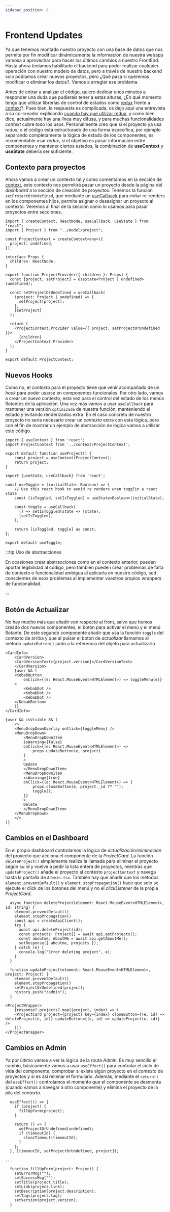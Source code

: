```yaml
---
sidebar_position: 8
---
```


# Frontend Updates

Ya que tenemos montado nuestro proyecto con una base de datos que nos permite por fin modificar dinámicamente la información de nuestra webapp vamosa a aprovechar para hacer los últimos cambios a nuestro FrontEnd. Hasta ahora teníamos habilitado el backend para poder realizar cualquier operación con nuestro modelo de datos, pero a través de nuestro backend solo podíamos crear nuevos proyectos, pero ¿Qué pasa si queremos modificar o eliminar los datos?. Vamos a arreglar ese problema.

Antes de entrar a analizar el código, quiero dedicar unos minutos a responder una duda que pudierais tener a estas alturas, ¿En qué momento tengo que utilizar librerías de control de estados como [redux](https://redux.js.org) frente a [context](https://reactjs.org/docs/context.html)?. Pues bien, la respuesta es complicada, os dejo aquí una entrevista a su co-creador explicando [cuando hay que utilizar redux](https://youtu.be/XEt09iK8IXs?t=198), y como bien dice, actualmente hay una línea muy difusa, y para muchas funcionalidades *context* cubre todo los usos. Personalmente creo que si el proyecto ya usa *redux*, o el código está estructurado de una forma específica, por ejemplo separando completamente la lógica de estado de los componentes, es recomendable usar *redux*, si el objetivo es pasar información entre componentes y mantener ciertos estados, la combinación de **useContext** y **useState** debería ser suficiente.

## Contexto para proyectos

Ahora vamos a crear un contexto tal y como comentamos en la sección de [context](../frontend/context), este contexto nos permitirá pasar un proyecto desde la página del *dashboard* a la sección de creación de proyectos. Tenemos la función `setProjectOrUndefined`, que mediante un [useCallback](https://reactjs.org/docs/hooks-reference.html#usecallback) para evitar re-renders en los componentes hijos, permite asignar o desasignar un proyecto al contexto. Veremos al final de la sección como lo usamos para pasar proyectos entre secciones.

```tsx title="ui/src/context/ProjectContext.tsx"
import { createContext, ReactNode, useCallback, useState } from "react";
import { Project } from "../model/project";

const ProjectContext = createContext<any>({
  project: undefined,
});

interface Props {
  children: ReactNode;
}

export function ProjectProvider({ children }: Props) {
  const [project, setProject] = useState<Project | undefined>(undefined);

  const setProjectOrUndefined = useCallback(
    (project: Project | undefined) => {
      setProject(project);
    },
    [setProject]
  );

  return (
    <ProjectContext.Provider value={{ project, setProjectOrUndefined }}>
      {children}
    </ProjectContext.Provider>
  );
}

export default ProjectContext;
```

## Nuevos Hooks

Como no, el *contexto* para el proyecto tiene que venir acompañado de un *hook* para poder usarse en componentes funcionales. Por otro lado, vamos a crear un nuevo contexto, esta vez para el control del estado de los menús flotantes de la aplicación. Una vez más vamos a usar `useCallback` para mantener una versión `optimizada` de nuestra función, manteniendo el estado y evitando renderizados extra. En el caso concreto de nuestro proyecto no sería necesario crear un *contexto* extra con esta lógica, pero con el fin de mostrar un ejemplo de abstracción de lógica vamos a utilizar este código.

```tsx title="ui/src/hooks/useProject"
import { useContext } from 'react';
import ProjectContext from '../context/ProjectContext';

export default function useProject() {
    const project = useContext(ProjectContext);
    return project;
}
```

```tsx title="ui/src/hooks/useToggle"
import {useState, useCallback} from 'react';

const useToggle = (initialState: Boolean) => {
    // Use this react hook to avoid re renders when togglin a react state
    const [isToggled, setIsToggled] = useState<Boolean>(initialState);
  
    const toggle = useCallback(
      () => setIsToggled(state => !state),
      [setIsToggled],
    );
  
    return [isToggled, toggle] as const;
};

export default useToggle;
```

:::tip Uso de abstracciones

En ocasiones crear abstracciones como en el contexto anterior, pueden aportar legibilidad al código, pero también pueden crear problemas de falta de contexto o funcionalidad ambigua al aplicarla en nuestro código, sed conscientes de esos problemas al implementar vuestros propios wrappers de funcionalidad.

:::

## Botón de Actualizar

No hay mucho más que añadir con respecto al front, salvo que hemos creado dos nuevos componentes, el botón para activar el menú y el menú flotante. De este segundo componente añadir que usa la función `toggle` del contexto de arriba y que al pulsar el botón de *actualizar* llamamos al método `updateButton()` junto a la referencia del objeto para actualizarlo.

```tsx title="ProjectCard.tsx Button Component"
<CardInfo>
    <CardVersion>
    <CardVersionText>{project.version}</CardVersionText>
    </CardVersion>
    {user && (
    <KebabButton
        onClick={(e: React.MouseEvent<HTMLElement>) => toggleMenu(e)}
    >
        <KebabDot />
        <KebabDot />
        <KebabDot />
    </KebabButton>
    )}
</CardInfo>
```

```tsx title="ProjectCard.tsx Menu"
{user && isVisible && (
    <>
    <MenuDropDownOverlay onClick={toggleMenu} />
    <MenuDropDown>
        <MenuDropDownItem
        isWarning={false}
        onClick={(e: React.MouseEvent<HTMLElement>) =>
            props.updateButton(e, project)
        }
        >
        Update
        </MenuDropDownItem>
        <MenuDropDownItem
        isWarning={true}
        onClick={(e: React.MouseEvent<HTMLElement>) => {
            props.closeButton(e, project._id ?? "");
            toggle();
        }}
        >
        Delete
        </MenuDropDownItem>
    </MenuDropDown>
    </>
)}
```

## Cambios en el Dashboard

En el propio dashboard controlamos la lógica de *actualización/eliminación* del proyecto que acciona el componente de la *ProjectCard*. La función `deleteProject()` simplemente realiza la llamada para eliminar el proyecto según su *id* y vuelve a pedir la lista entera de proyectos, mientras que `updateProject()` añade el proyecto al contexto `projectContext` y navega hasta la pantalla de `Ademin.tsx`. También hay que añadir que los métodos `element.preventDefault()` y `element.stopPropagation()` hace que solo se ejecute el click de los botones del menú y no el *clickListener* de la propia *ProjectCard*.

```tsx title="Dashboard.tsx Update and Delete project"
  async function deleteProject(element: React.MouseEvent<HTMLElement>, id: string) {
    element.preventDefault()
    element.stopPropagation()
    const api = createApiClient();
    try {
      await api.deleteProject(id);
      const projects: Project[] = await api.getProjects();
      const aboutme: AboutMe = await api.getAboutMe();
      setResponse({ aboutme, projects });
    } catch (e) {
      console.log("Error deleting project", e);
    }
  }   

  function updateProject(element: React.MouseEvent<HTMLElement>, project: Project) {
    element.preventDefault()
    element.stopPropagation()
    setProjectOrUndefined(project);
    history.push("/admin");
  }   
```

```tsx title="Dashboard.tsx Project Card component"
<ProjectWrapper>
    {response?.projects?.map((project, index) => (
    <ProjectCard project={project} key={index} closeButton={(e, id) => deleteProject(e, id)} updateButton={(e, id) => updateProject(e, id)} />
    ))}
</ProjectWrapper>
```

## Cambios en Admin

Ya por último vamos a ver la lógica de la routa *Admin*. Es muy sencillo el cambio, básicamente vamos a usar `useEffect()` para controlar el ciclo de vida del componente, comprobar si existe algún proyecto en el *contexto* de proyectos y si es así rellenar el formulario. Además, mediante el `return()` del `useEffect()` controlamos el momento que el componente se desmonta (cuando vamos a navegar a otro componente) y elimina el proyecto de la pila del *contexto*.

```tsx title="Admin.tsx"
  useEffect(() => {
    if (project) {
      fillUpForm(project);
    }

    return () => {
      setProjectOrUndefined(undefined);
      if (timeoutId) {
        clearTimeout(timeoutId);
      }
    };
  }, [timeoutId, setProjectOrUndefined, project]);

...

  function fillUpForm(project: Project) {
    setErrorMsg("");
    setSuccessMsg("");
    setTitle(project.title);
    setLink(project.link);
    setDescription(project.description);
    setTags(project.tag);
    setVersion(project.version);
  }
```
